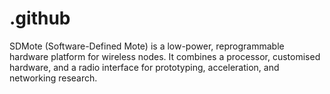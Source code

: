 # .github
SDMote (Software-Defined Mote) is a low-power, reprogrammable hardware platform for wireless nodes. It combines a processor, customised hardware, and a radio interface for prototyping, acceleration, and networking research.
